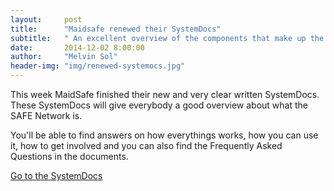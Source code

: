 ```yaml
---
layout:     post
title:      "Maidsafe renewed their SystemDocs"
subtitle:   " An excellent overview of the components that make up the SAFE Network."
date:       2014-12-02 8:00:00
author:     "Melvin Sol"
header-img: "img/renewed-systemocs.jpg"
---
```


This week MaidSafe finished their new and very clear written SystemDocs.
These SystemDocs will give everybody a good overview about what the SAFE Network is.

You'll be able to find answers on how everythings works, how you can use it, how to get involved and you can also find the Frequently Asked Questions in the documents.

[Go to the SystemDocs](http://maidsafe.net/SystemDocs/)
